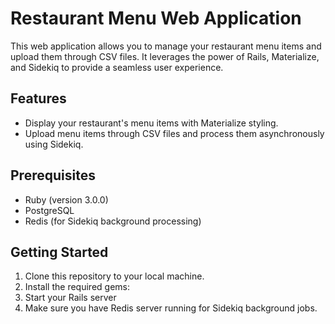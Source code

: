 # Restaurant Menu Web Application

This web application allows you to manage your restaurant menu items and upload them through CSV files. It leverages the power of Rails, Materialize, and Sidekiq to provide a seamless user experience.

## Features

- Display your restaurant's menu items with Materialize styling.
- Upload menu items through CSV files and process them asynchronously using Sidekiq.

## Prerequisites

- Ruby (version 3.0.0)
- PostgreSQL
- Redis (for Sidekiq background processing)

## Getting Started

1. Clone this repository to your local machine.
2. Install the required gems:
3. Start your Rails server
4. Make sure you have Redis server running for Sidekiq background jobs.
